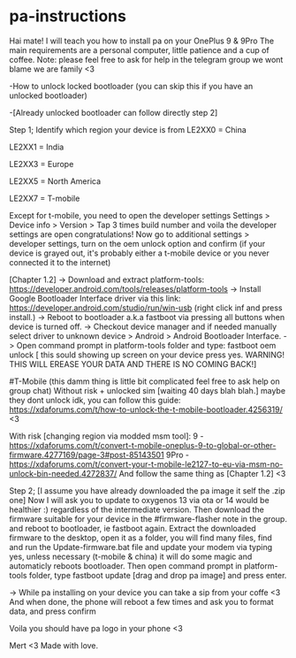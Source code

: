 # pa-instructions
Hai mate!
I will teach you how to install pa on your OnePlus 9 & 9Pro
The main requirements are a personal computer, little patience and a cup of coffee.
Note: please feel free to ask for help in the telegram group we wont blame we are family <3


-How to unlock locked bootloader (you can skip this if you have an unlocked bootloader)

-[Already unlocked bootloader can follow directly step 2]

Step 1; 
Identify which region your device is from 
LE2XX0 = China

LE2XX1 = India

LE2XX3 = Europe

LE2XX5 = North America

LE2XX7 = T-mobile

Except for t-mobile, you need to open the developer settings 
Settings > Device info > Version > Tap 3 times build number and voila the developer settings are open congratulations! 
Now go to additional settings > developer settings, turn on the oem unlock option and confirm (if your device is grayed out, it's probably either a t-mobile device or you never connected it to the internet)

[Chapter 1.2]
-> Download and extract platform-tools: https://developer.android.com/tools/releases/platform-tools
-> Install Google Bootloader Interface driver via this link: https://developer.android.com/studio/run/win-usb (right click inf and press install.)
-> Reboot to bootloader a.k.a fastboot via pressing all buttons when device is turned off. 
-> Checkout device manager and if needed manually select driver to unknown device > Android > Android Bootloader Interface.
-> Open command prompt in platform-tools folder and type: fastboot oem unlock [ this sould showing up screen on your device press yes. WARNING! THIS WILL EREASE YOUR DATA AND THERE IS NO COMING BACK!]

#T-Mobile (this damm thing is little bit complicated feel free to ask help on group chat)
Without risk + unlocked sim [waiting 40 days blah blah.] maybe they dont unlock idk, you can follow this guide: https://xdaforums.com/t/how-to-unlock-the-t-mobile-bootloader.4256319/ <3

With risk [changing region via modded msm tool]: 9 - https://xdaforums.com/t/convert-t-mobile-oneplus-9-to-global-or-other-firmware.4277169/page-3#post-85143501 
9Pro - https://xdaforums.com/t/convert-your-t-mobile-le2127-to-eu-via-msm-no-unlock-bin-needed.4272837/
And follow the same thing as [Chapter 1.2]  <3



Step 2;
[I assume you have already downloaded the pa image it self the .zip one] 
Now I will ask you to update to oxygenos 13 via ota or 14 would be healthier :) regardless of the intermediate version.
Then download the firmware suitable for your device in the #firmware-flasher note in the group. and reboot to bootloader, ie fastboot again.
Extract the downloaded firmware to the desktop, open it as a folder, you will find many files, find and run the Update-firmware.bat file and update your modem via typing yes, unless necessary (t-mobile & china) it will do some magic and automaticly reboots bootloader.
Then open command prompt in platform-tools folder, type fastboot update [drag and drop pa image] and press enter.

-> While pa installing on your device you can take a sip from your coffe <3
And when done, the phone will reboot a few times and ask you to format data, and press confirm

Voila you should have pa logo in your phone <3

Mert <3 Made with love.
